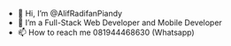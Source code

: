 - 👋 Hi, I’m @AlifRadifanPiandy
- 👀 I’m a Full-Stack Web Developer and Mobile Developer
- 📫 How to reach me 081944468630 (Whatsapp)

<!---
TempeMenjes12/TempeMenjes12 is a ✨ special ✨ repository because its `README.md` (this file) appears on your GitHub profile.
You can click the Preview link to take a look at your changes.
--->
